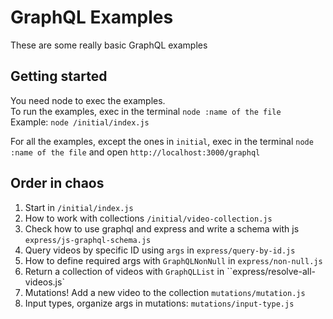 # GraphQL Examples
These are some really basic GraphQL examples

## Getting started
You need node to exec the examples.  
To run the examples, exec in the terminal `node :name of the file`  
Example: `node /initial/index.js`  

For all the examples, except the ones in `initial`, exec in the terminal `node :name of the file` and open `http://localhost:3000/graphql`

## Order in chaos

1. Start in `/initial/index.js`
2. How to work with collections `/initial/video-collection.js`
3. Check how to use graphql and express and write a schema with js `express/js-graphql-schema.js`
4. Query videos by specific ID using `args` in `express/query-by-id.js`
5. How to define required args with `GraphQLNonNull` in `express/non-null.js`
6. Return a collection of videos with `GraphQLList` in ``express/resolve-all-videos.js`
7. Mutations! Add a new video to the collection `mutations/mutation.js`
8. Input types, organize args in mutations: `mutations/input-type.js`

